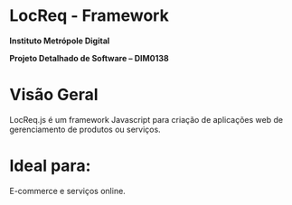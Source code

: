 # LocReq - Framework

**Instituto Metrópole Digital**

**Projeto Detalhado de Software – DIM0138**

# Visão Geral

LocReq.js é um framework Javascript para criação de aplicações web de gerenciamento de produtos ou serviços.

# Ideal para:

E-commerce e serviços online.
